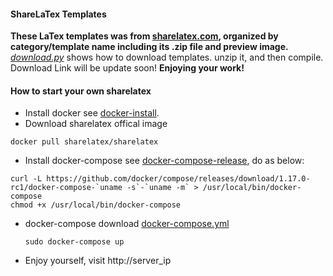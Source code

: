 #### ShareLaTex Templates
**These LaTex templates was from [sharelatex.com](https://www.sharelatex.com), organized by category/template name including its .zip file and preview image.**
*[download.py](./download.py)* shows how to download templates. unzip it, and then compile. 
Download Link will be update soon!
**Enjoying your work!**

#### How to start your own sharelatex
* Install docker
  see [docker-install](https://github.com/docker/docker-install).
* Download sharelatex offical image
```shell
docker pull sharelatex/sharelatex
```
* Install docker-compose
  see [docker-compose-release](https://github.com/docker/compose/releases), do as below:
```shell
curl -L https://github.com/docker/compose/releases/download/1.17.0-rc1/docker-compose-`uname -s`-`uname -m` > /usr/local/bin/docker-compose
chmod +x /usr/local/bin/docker-compose
```

* docker-compose
  download [docker-compose.yml](https://github.com/sharelatex/sharelatex/blob/master/docker-compose.yml)

  ```
  sudo docker-compose up
  ```

* Enjoy yourself, visit http://server_ip

  ​

